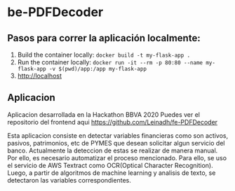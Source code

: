 # be-PDFDecoder

## Pasos para correr la aplicación localmente:

1. Build the container locally: `docker build -t my-flask-app .`
2. Run the container locally: `docker run -it --rm -p 80:80 --name my-flask-app -v $(pwd)/app:/app my-flask-app`
3. [http://localhost](http://localhost)

## Aplicacion
Aplicacion desarrollada en la Hackathon BBVA 2020
Puedes ver el repositorio del frontend aqui https://github.com/Leinadh/fe-PDFDecoder

Esta aplicacion consiste en detectar variables financieras como son activos, pasivos, patrimonios, etc de PYMES que desean solicitar algun servicio del banco. Actualmente la deteccion de estas se realizar de manera manual. Por ello, es necesario automatizar el proceso mencionado. Para ello, se uso el servicio de AWS Textract como OCR(Optical Character Recognition). Luego, a partir de algoritmos de machine learning y analisis de texto, se detectaron las variables correspondientes.  
